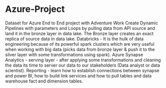 # Azure-Project
Dataset for Azure End to End project with Adventure Work
Create Dynamic Pipelines with parameters and Loops by pulling data from API source and land it in the bronze layer in data lake. The Bronze layer creates an exact replica of source data in data lake. 
Databricks - It is the hulk of data engineering because of its powerful spark clusters which are very useful when working with big data (picks data from bronze layer & push it to the silver layer with some transformations using spark). 
Azure Synapse Analytics - serving layer - after applying some transformations and cleaning the data its time to server our data to our stakeholders (Data analyst or data scientist).
Reporting - learn how to establish connections between synapse and power BI, how to build link services and how to pull tables and data warehouse fact and dimension tables.
